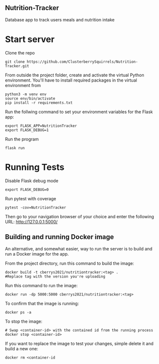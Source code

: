 ## Nutrition-Tracker
Database app to track users meals and nutrition intake

# Start server

Clone the repo

    git clone https://github.com/ClusterberrySquirrels/Nutrition-Tracker.git

From outside the project folder, create and activate the virtual Python environment. You'll have to install required packages in the virtual environment from

    python3 -m venv env
    source env/bin/activate
    pip install -r requirements.txt

Run the follwing command to set your environment variables for the Flask app:

    export FLASK_APP=NutritionTracker
    export FLASK_DEBUG=1

Run the program

    flask run

# Running Tests

Disable Flask debug mode

    export FLASK_DEBUG=0

Run pytest with coverage

    pytest -cov=NutritionTracker

Then go to your navigation browser of your choice and enter 
the following URL: http://127.0.0.1:5000/

## Building and running Docker image
An alternative, and somewhat easier, way to run the server is to build and run a Docker image for the app.

From the project directory, run this command to build the image:

    docker build -t cberrys2021/nutritiontracker:<tag> .
    #Replace tag with the version you're uploading

Run this command to run the image:

    docker run -dp 5000:5000 cberrys2021/nutritiontracker:<tag>

To confirm that the image is running:

    docker ps -a

To stop the image:

    # Swap <container-id> with the contained id from the running process
    docker stop <container-id>

If you want to replace the image to test your changes, simple delete it and build a new one:

    docker rm <container-id

